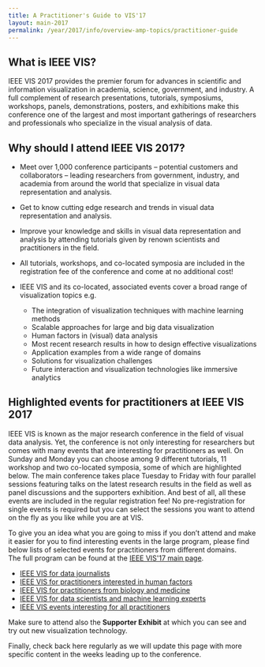 ```yaml
---
title: A Practitioner's Guide to VIS'17
layout: main-2017
permalink: /year/2017/info/overview-amp-topics/practitioner-guide
---
```


## What is IEEE VIS? 

IEEE VIS 2017 provides the premier forum for advances in scientific and information visualization in academia, science, government, and industry. A full complement of research presentations, tutorials, symposiums, workshops, panels, demonstrations, posters, and exhibitions make this conference one of the largest and most important gatherings of researchers and professionals who specialize in the visual analysis of data.


## Why should I attend IEEE VIS 2017?

* Meet over 1,000 conference participants – potential customers and collaborators – leading researchers from government, industry, and academia from around the world that specialize in visual data representation and analysis.

* Get to know cutting edge research and trends in visual data representation and analysis.

* Improve your knowledge and skills in visual data representation and analysis by attending tutorials given by renown scientists and practitioners in the field.

* All tutorials, workshops, and co-located symposia are included in the registration fee of the conference and come at no additional cost! 

* IEEE VIS and its co-located, associated events cover a broad range of visualization topics e.g.
  * The integration of visualization techniques with machine learning methods
  * Scalable approaches for large and big data visualization
  * Human factors in (visual) data analysis 
  * Most recent research results in how to design effective visualizations
  * Application examples from a wide range of domains
  * Solutions for visualization challenges 
  * Future interaction and visualization technologies like immersive analytics
  
  
## Highlighted events for practitioners at IEEE VIS 2017 

IEEE VIS is known as the major research conference in the field of visual data analysis. Yet, the conference is not only interesting for researchers but comes with many events that are interesting for practitioners as well. On Sunday and Monday you can choose among 9 different tutorials, 11 workshop and two co-located symposia, some of which are highlighted below. The main conference takes place Tuesday to Friday with four parallel sessions featuring talks on the latest research results in the field as well as panel discussions and the supporters exhibition. 
And best of all, all these events are included in the regular registration fee! No pre-registration for single events is required but you can select the sessions you want to attend on the fly as you like while you are at VIS. 

To give you an idea what you are going to miss if you don’t attend and make it easier for you to find interesting events in the large program, please find below  lists of selected events for practitioners from different domains.  
The full program can be found at the [IEEE VIS'17 main page](http://ieeevis.org).

* [IEEE VIS for data journalists](practitioner-guide_data-journalists)
* [IEEE VIS for practitioners interested in human factors](practitioner-guide_human-factors)
* [IEEE VIS for practitioners from biology and medicine](practitioner-guide_biology-medicine)
* [IEEE VIS for data scientists and machine learning experts](practitioner-guide_machine-learning)
* [IEEE VIS events interesting for all practitioners](practitioner-guide_all-practitioners)


Make sure to attend also the **Supporter Exhibit** at which you can see and try out new visualization technology. 

Finally, check back here regularly as we will update this page with more specific content in the weeks leading up to the conference.


 
